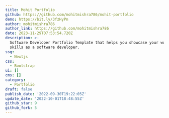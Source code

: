 ```yaml
---
title: Mohit Portfolio
github: https://github.com/mohitmishra786/mohit-portfolio
demo: https://bit.ly/3fzHyPn
author: mohitmishra786
author_link: https://github.com/mohitmishra786
date: 2023-11-29T07:53:54.720Z
description: >-
  Software Developer Portfolio Template that helps you showcase your work and
  skills as a software developer.
ssg:
  - Nextjs
css:
  - Bootstrap
ui: []
cms: []
category:
  - Portfolio
draft: false
publish_date: '2022-09-30T19:22:05Z'
update_date: '2022-10-01T18:48:55Z'
github_star: 9
github_fork: 5
---
```

